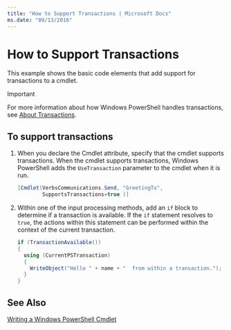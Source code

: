 ```yaml
---
title: "How to Support Transactions | Microsoft Docs"
ms.date: "09/13/2016"
---
```

# How to Support Transactions

This example shows the basic code elements that add support for transactions to a cmdlet.

> [!IMPORTANT]
> For more information about how Windows PowerShell handles transactions,
> see [About Transactions][about_Transactions].

## To support transactions

1. When you declare the Cmdlet attribute,
   specify that the cmdlet supports transactions.
   When the cmdlet supports transactions,
   Windows PowerShell adds the `UseTransaction` parameter to the cmdlet when it is run.

    ```csharp
    [Cmdlet(VerbsCommunications.Send, "GreetingTx",
            SupportsTransactions=true )]
    ```

2. Within one of the input processing methods,
   add an `if` block to determine if a transaction is available.
   If the `if` statement resolves to `true`,
   the actions within this statement
   can be performed within the context of the current transaction.

    ```csharp
    if (TransactionAvailable())
    {
      using (CurrentPSTransaction)
      {
        WriteObject("Hello " + name + "  from within a transaction.");
      }
    }
    ```

## See Also

[Writing a Windows PowerShell Cmdlet](./writing-a-windows-powershell-cmdlet.md)

<!-- External URLs -->

[about_Transactions]: /powershell/module/Microsoft.PowerShell.Core/About/about_Transactions
